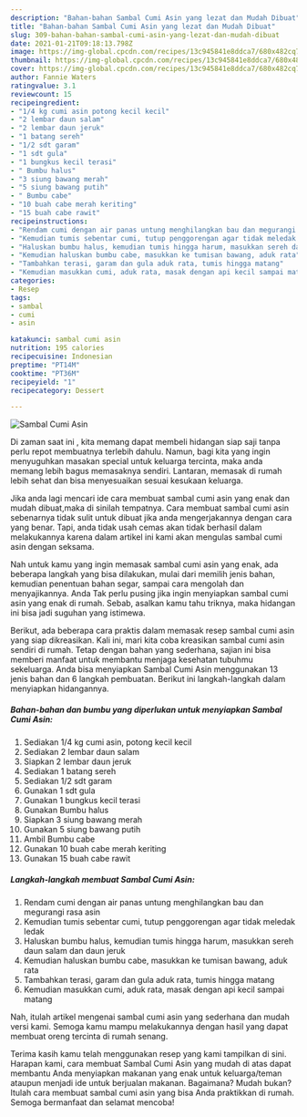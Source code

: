 ```yaml
---
description: "Bahan-bahan Sambal Cumi Asin yang lezat dan Mudah Dibuat"
title: "Bahan-bahan Sambal Cumi Asin yang lezat dan Mudah Dibuat"
slug: 309-bahan-bahan-sambal-cumi-asin-yang-lezat-dan-mudah-dibuat
date: 2021-01-21T09:18:13.798Z
image: https://img-global.cpcdn.com/recipes/13c945841e8ddca7/680x482cq70/sambal-cumi-asin-foto-resep-utama.jpg
thumbnail: https://img-global.cpcdn.com/recipes/13c945841e8ddca7/680x482cq70/sambal-cumi-asin-foto-resep-utama.jpg
cover: https://img-global.cpcdn.com/recipes/13c945841e8ddca7/680x482cq70/sambal-cumi-asin-foto-resep-utama.jpg
author: Fannie Waters
ratingvalue: 3.1
reviewcount: 15
recipeingredient:
- "1/4 kg cumi asin potong kecil kecil"
- "2 lembar daun salam"
- "2 lembar daun jeruk"
- "1 batang sereh"
- "1/2 sdt garam"
- "1 sdt gula"
- "1 bungkus kecil terasi"
- " Bumbu halus"
- "3 siung bawang merah"
- "5 siung bawang putih"
- " Bumbu cabe"
- "10 buah cabe merah keriting"
- "15 buah cabe rawit"
recipeinstructions:
- "Rendam cumi dengan air panas untung menghilangkan bau dan megurangi rasa asin"
- "Kemudian tumis sebentar cumi, tutup penggorengan agar tidak meledak ledak"
- "Haluskan bumbu halus, kemudian tumis hingga harum, masukkan sereh daun salam dan daun jeruk"
- "Kemudian haluskan bumbu cabe, masukkan ke tumisan bawang, aduk rata"
- "Tambahkan terasi, garam dan gula aduk rata, tumis hingga matang"
- "Kemudian masukkan cumi, aduk rata, masak dengan api kecil sampai matang"
categories:
- Resep
tags:
- sambal
- cumi
- asin

katakunci: sambal cumi asin 
nutrition: 195 calories
recipecuisine: Indonesian
preptime: "PT14M"
cooktime: "PT36M"
recipeyield: "1"
recipecategory: Dessert

---
```



![Sambal Cumi Asin](https://img-global.cpcdn.com/recipes/13c945841e8ddca7/680x482cq70/sambal-cumi-asin-foto-resep-utama.jpg)

Di zaman  saat ini , kita memang dapat membeli hidangan siap saji tanpa perlu repot membuatnya terlebih dahulu. Namun, bagi kita yang ingin menyuguhkan masakan special untuk keluarga tercinta, maka anda memang lebih bagus memasaknya sendiri. Lantaran, memasak di rumah lebih sehat dan bisa menyesuaikan sesuai kesukaan keluarga.

Jika anda lagi mencari ide cara membuat sambal cumi asin yang enak dan mudah dibuat,maka di sinilah tempatnya. Cara membuat sambal cumi asin  sebenarnya tidak sulit untuk dibuat jika anda mengerjakannya dengan cara yang benar. Tapi, anda tidak usah cemas akan tidak berhasil dalam melakukannya 
karena dalam artikel ini kami akan mengulas sambal cumi asin dengan seksama.  



Nah untuk kamu yang ingin memasak sambal cumi asin yang enak, ada beberapa langkah yang bisa dilakukan, mulai dari memilih jenis bahan, kemudian penentuan bahan segar, sampai cara mengolah dan menyajikannya. Anda Tak perlu pusing jika ingin menyiapkan sambal cumi asin yang enak di rumah. Sebab, asalkan kamu  tahu triknya, maka hidangan ini bisa jadi suguhan yang istimewa.

Berikut, ada beberapa cara praktis  dalam memasak resep sambal cumi asin yang siap dikreasikan. Kali ini, mari kita coba kreasikan sambal cumi asin sendiri di rumah. Tetap dengan bahan yang sederhana, sajian ini bisa memberi manfaat untuk membantu menjaga kesehatan tubuhmu sekeluarga. Anda bisa menyiapkan Sambal Cumi Asin menggunakan 13 jenis bahan dan 6 langkah pembuatan. Berikut ini langkah-langkah dalam menyiapkan hidangannya.

<!--inarticleads1-->

##### Bahan-bahan dan bumbu yang diperlukan untuk menyiapkan Sambal Cumi Asin:

1. Sediakan 1/4 kg cumi asin, potong kecil kecil
1. Sediakan 2 lembar daun salam
1. Siapkan 2 lembar daun jeruk
1. Sediakan 1 batang sereh
1. Sediakan 1/2 sdt garam
1. Gunakan 1 sdt gula
1. Gunakan 1 bungkus kecil terasi
1. Gunakan  Bumbu halus
1. Siapkan 3 siung bawang merah
1. Gunakan 5 siung bawang putih
1. Ambil  Bumbu cabe
1. Gunakan 10 buah cabe merah keriting
1. Gunakan 15 buah cabe rawit




<!--inarticleads2-->

##### Langkah-langkah membuat Sambal Cumi Asin:

1. Rendam cumi dengan air panas untung menghilangkan bau dan megurangi rasa asin
1. Kemudian tumis sebentar cumi, tutup penggorengan agar tidak meledak ledak
1. Haluskan bumbu halus, kemudian tumis hingga harum, masukkan sereh daun salam dan daun jeruk
1. Kemudian haluskan bumbu cabe, masukkan ke tumisan bawang, aduk rata
1. Tambahkan terasi, garam dan gula aduk rata, tumis hingga matang
1. Kemudian masukkan cumi, aduk rata, masak dengan api kecil sampai matang




Nah, itulah artikel mengenai  sambal cumi asin  yang sederhana dan mudah versi kami. Semoga kamu mampu melakukannya dengan hasil yang dapat membuat oreng tercinta di rumah senang. 

Terima kasih kamu telah menggunakan resep yang kami tampilkan di sini. Harapan kami, cara membuat  Sambal Cumi Asin yang mudah di atas dapat membantu Anda menyiapkan makanan yang enak untuk keluarga/teman ataupun menjadi ide untuk berjualan makanan. Bagaimana? Mudah bukan? Itulah cara membuat sambal cumi asin yang bisa Anda praktikkan di rumah. Semoga bermanfaat dan selamat mencoba!

